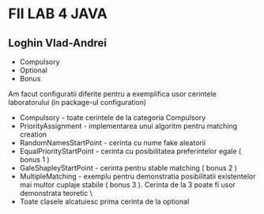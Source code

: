 # FII LAB 4 JAVA
## Loghin Vlad-Andrei

* Compulsory
* Optional
* Bonus

Am facut configuratii diferite pentru a exemplifica usor cerintele laboratorului (in package-ul configuration)
* Compulsory - toate cerintele de la categoria Compulsory
* PriorityAssignment - implementarea unui algoritm pentru matching creation 
* RandomNamesStartPoint - cerinta cu nume fake aleatorii
* EqualPriorityStartPoint - cerinta cu posibilitatea preferintelor egale ( bonus 1 )
* GaleShapleyStartPoint - cerinta pentru stable matching ( bonus 2 )
* MultipleMatching - exemplu pentru demonstratia posibilitatii existentelor mai multor cuplaje stabile ( bonus 3 ). Cerinta de la 3 poate fi usor demonstrata teoretic
\
* Toate clasele alcatuiesc prima cerinta de la optional

